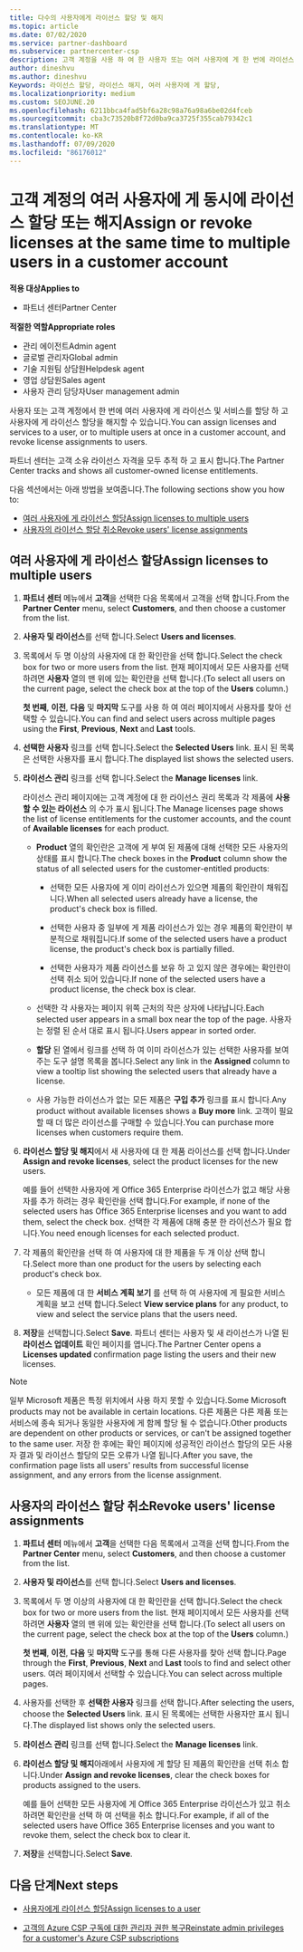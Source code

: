 ```yaml
---
title: 다수의 사용자에게 라이선스 할당 및 해지
ms.topic: article
ms.date: 07/02/2020
ms.service: partner-dashboard
ms.subservice: partnercenter-csp
description: 고객 계정을 사용 하 여 한 사용자 또는 여러 사용자에 게 한 번에 라이선스 및 서비스를 할당 하거나 해지 하는 방법에 대해 알아봅니다.
author: dineshvu
ms.author: dineshvu
Keywords: 라이선스 할당, 라이선스 해지, 여러 사용자에 게 할당,
ms.localizationpriority: medium
ms.custom: SEOJUNE.20
ms.openlocfilehash: 6211bbca4fad5bf6a28c98a76a98a6be02d4fceb
ms.sourcegitcommit: cba3c73520b8f72d0ba9ca3725f355cab79342c1
ms.translationtype: MT
ms.contentlocale: ko-KR
ms.lasthandoff: 07/09/2020
ms.locfileid: "86176012"
---
```

# <a name="assign-or-revoke-licenses-at-the-same-time-to-multiple-users-in-a-customer-account"></a><span data-ttu-id="7bf5d-104">고객 계정의 여러 사용자에 게 동시에 라이선스 할당 또는 해지</span><span class="sxs-lookup"><span data-stu-id="7bf5d-104">Assign or revoke licenses at the same time to multiple users in a customer account</span></span>

<span data-ttu-id="7bf5d-105">**적용 대상**</span><span class="sxs-lookup"><span data-stu-id="7bf5d-105">**Applies to**</span></span>

- <span data-ttu-id="7bf5d-106">파트너 센터</span><span class="sxs-lookup"><span data-stu-id="7bf5d-106">Partner Center</span></span>

<span data-ttu-id="7bf5d-107">**적절한 역할**</span><span class="sxs-lookup"><span data-stu-id="7bf5d-107">**Appropriate roles**</span></span>

- <span data-ttu-id="7bf5d-108">관리 에이전트</span><span class="sxs-lookup"><span data-stu-id="7bf5d-108">Admin agent</span></span>
- <span data-ttu-id="7bf5d-109">글로벌 관리자</span><span class="sxs-lookup"><span data-stu-id="7bf5d-109">Global admin</span></span>
- <span data-ttu-id="7bf5d-110">기술 지원팀 상담원</span><span class="sxs-lookup"><span data-stu-id="7bf5d-110">Helpdesk agent</span></span>
- <span data-ttu-id="7bf5d-111">영업 상담원</span><span class="sxs-lookup"><span data-stu-id="7bf5d-111">Sales agent</span></span>
- <span data-ttu-id="7bf5d-112">사용자 관리 담당자</span><span class="sxs-lookup"><span data-stu-id="7bf5d-112">User management admin</span></span>

<span data-ttu-id="7bf5d-113">사용자 또는 고객 계정에서 한 번에 여러 사용자에 게 라이선스 및 서비스를 할당 하 고 사용자에 게 라이선스 할당을 해지할 수 있습니다.</span><span class="sxs-lookup"><span data-stu-id="7bf5d-113">You can assign licenses and services to a user, or to multiple users at once in a customer account, and revoke license assignments to users.</span></span>

<span data-ttu-id="7bf5d-114">파트너 센터는 고객 소유 라이선스 자격을 모두 추적 하 고 표시 합니다.</span><span class="sxs-lookup"><span data-stu-id="7bf5d-114">The Partner Center tracks and shows all customer-owned license entitlements.</span></span>

<span data-ttu-id="7bf5d-115">다음 섹션에서는 아래 방법을 보여줍니다.</span><span class="sxs-lookup"><span data-stu-id="7bf5d-115">The following sections show you how to:</span></span>
- [<span data-ttu-id="7bf5d-116">여러 사용자에 게 라이선스 할당</span><span class="sxs-lookup"><span data-stu-id="7bf5d-116">Assign licenses to multiple users</span></span>](#assign-licenses-to-groups)
- [<span data-ttu-id="7bf5d-117">사용자의 라이선스 할당 취소</span><span class="sxs-lookup"><span data-stu-id="7bf5d-117">Revoke users' license assignments</span></span>](#revoking-licenses)

<a href="" id="assign-licenses-to-groups"></a>
## <a name="assign-licenses-to-multiple-users"></a><span data-ttu-id="7bf5d-118">여러 사용자에 게 라이선스 할당</span><span class="sxs-lookup"><span data-stu-id="7bf5d-118">Assign licenses to multiple users</span></span>

1. <span data-ttu-id="7bf5d-119">**파트너 센터** 메뉴에서 **고객**을 선택한 다음 목록에서 고객을 선택 합니다.</span><span class="sxs-lookup"><span data-stu-id="7bf5d-119">From the **Partner Center** menu, select **Customers**, and then choose a customer from the list.</span></span>

2. <span data-ttu-id="7bf5d-120">**사용자 및 라이선스**를 선택 합니다.</span><span class="sxs-lookup"><span data-stu-id="7bf5d-120">Select **Users and licenses**.</span></span>

3. <span data-ttu-id="7bf5d-121">목록에서 두 명 이상의 사용자에 대 한 확인란을 선택 합니다.</span><span class="sxs-lookup"><span data-stu-id="7bf5d-121">Select the check box for two or more users from the list.</span></span> <span data-ttu-id="7bf5d-122">현재 페이지에서 모든 사용자를 선택 하려면 **사용자** 열의 맨 위에 있는 확인란을 선택 합니다.</span><span class="sxs-lookup"><span data-stu-id="7bf5d-122">(To select all users on the current page, select the check box at the top of the **Users** column.)</span></span>

    <span data-ttu-id="7bf5d-123">**첫 번째**, **이전**, **다음** 및 **마지막** 도구를 사용 하 여 여러 페이지에서 사용자를 찾아 선택할 수 있습니다.</span><span class="sxs-lookup"><span data-stu-id="7bf5d-123">You can find and select users across multiple pages using the **First**, **Previous**, **Next** and **Last** tools.</span></span>

4. <span data-ttu-id="7bf5d-124">**선택한 사용자** 링크를 선택 합니다.</span><span class="sxs-lookup"><span data-stu-id="7bf5d-124">Select the **Selected Users** link.</span></span> <span data-ttu-id="7bf5d-125">표시 된 목록은 선택한 사용자를 표시 합니다.</span><span class="sxs-lookup"><span data-stu-id="7bf5d-125">The displayed list shows the selected users.</span></span>

5. <span data-ttu-id="7bf5d-126">**라이선스 관리** 링크를 선택 합니다.</span><span class="sxs-lookup"><span data-stu-id="7bf5d-126">Select the **Manage licenses** link.</span></span>

    <span data-ttu-id="7bf5d-127">라이선스 관리 페이지에는 고객 계정에 대 한 라이선스 권리 목록과 각 제품에 **사용할 수 있는 라이선스** 의 수가 표시 됩니다.</span><span class="sxs-lookup"><span data-stu-id="7bf5d-127">The Manage licenses page shows the list of license entitlements for the customer accounts, and the count of **Available licenses** for each product.</span></span>

    - <span data-ttu-id="7bf5d-128">**Product** 열의 확인란은 고객에 게 부여 된 제품에 대해 선택한 모든 사용자의 상태를 표시 합니다.</span><span class="sxs-lookup"><span data-stu-id="7bf5d-128">The check boxes in the **Product** column show the status of all selected users for the customer-entitled products:</span></span>

       - <span data-ttu-id="7bf5d-129">선택한 모든 사용자에 게 이미 라이선스가 있으면 제품의 확인란이 채워집니다.</span><span class="sxs-lookup"><span data-stu-id="7bf5d-129">When all selected users already have a license, the product's check box is filled.</span></span>

       - <span data-ttu-id="7bf5d-130">선택한 사용자 중 일부에 게 제품 라이선스가 있는 경우 제품의 확인란이 부분적으로 채워집니다.</span><span class="sxs-lookup"><span data-stu-id="7bf5d-130">If some of the selected users have a product license, the product's check box is partially filled.</span></span>

       - <span data-ttu-id="7bf5d-131">선택한 사용자가 제품 라이선스를 보유 하 고 있지 않은 경우에는 확인란이 선택 취소 되어 있습니다.</span><span class="sxs-lookup"><span data-stu-id="7bf5d-131">If none of the selected users have a product license, the check box is clear.</span></span>

    - <span data-ttu-id="7bf5d-132">선택한 각 사용자는 페이지 위쪽 근처의 작은 상자에 나타납니다.</span><span class="sxs-lookup"><span data-stu-id="7bf5d-132">Each selected user appears in a small box near the top of the page.</span></span> <span data-ttu-id="7bf5d-133">사용자는 정렬 된 순서 대로 표시 됩니다.</span><span class="sxs-lookup"><span data-stu-id="7bf5d-133">Users appear in sorted order.</span></span>

    - <span data-ttu-id="7bf5d-134">**할당** 된 열에서 링크를 선택 하 여 이미 라이선스가 있는 선택한 사용자를 보여 주는 도구 설명 목록을 봅니다.</span><span class="sxs-lookup"><span data-stu-id="7bf5d-134">Select any link in the **Assigned** column to view a tooltip list showing the selected users that already have a license.</span></span>

    - <span data-ttu-id="7bf5d-135">사용 가능한 라이선스가 없는 모든 제품은 **구입 추가** 링크를 표시 합니다.</span><span class="sxs-lookup"><span data-stu-id="7bf5d-135">Any product without available licenses shows a **Buy more** link.</span></span> <span data-ttu-id="7bf5d-136">고객이 필요할 때 더 많은 라이선스를 구매할 수 있습니다.</span><span class="sxs-lookup"><span data-stu-id="7bf5d-136">You can purchase more licenses when customers require them.</span></span>

6. <span data-ttu-id="7bf5d-137">**라이선스 할당 및 해지**에서 새 사용자에 대 한 제품 라이선스를 선택 합니다.</span><span class="sxs-lookup"><span data-stu-id="7bf5d-137">Under **Assign and revoke licenses**, select the product licenses for the new users.</span></span> 

   <span data-ttu-id="7bf5d-138">예를 들어 선택한 사용자에 게 Office 365 Enterprise 라이선스가 없고 해당 사용자를 추가 하려는 경우 확인란을 선택 합니다.</span><span class="sxs-lookup"><span data-stu-id="7bf5d-138">For example, if none of the selected users has Office 365 Enterprise licenses and you want to add them, select the check box.</span></span> <span data-ttu-id="7bf5d-139">선택한 각 제품에 대해 충분 한 라이선스가 필요 합니다.</span><span class="sxs-lookup"><span data-stu-id="7bf5d-139">You need enough licenses for each selected product.</span></span>

7. <span data-ttu-id="7bf5d-140">각 제품의 확인란을 선택 하 여 사용자에 대 한 제품을 두 개 이상 선택 합니다.</span><span class="sxs-lookup"><span data-stu-id="7bf5d-140">Select more than one product for the users by selecting each product's check box.</span></span>
    -   <span data-ttu-id="7bf5d-141">모든 제품에 대 한 **서비스 계획 보기** 를 선택 하 여 사용자에 게 필요한 서비스 계획을 보고 선택 합니다.</span><span class="sxs-lookup"><span data-stu-id="7bf5d-141">Select **View service plans** for any product, to view and select the service plans that the users need.</span></span>

8. <span data-ttu-id="7bf5d-142">**저장**을 선택합니다.</span><span class="sxs-lookup"><span data-stu-id="7bf5d-142">Select **Save**.</span></span> <span data-ttu-id="7bf5d-143">파트너 센터는 사용자 및 새 라이선스가 나열 된 **라이선스 업데이트** 확인 페이지를 엽니다.</span><span class="sxs-lookup"><span data-stu-id="7bf5d-143">The Partner Center opens a **Licenses updated** confirmation page listing the users and their new licenses.</span></span>

>[!NOTE]
><span data-ttu-id="7bf5d-144">일부 Microsoft 제품은 특정 위치에서 사용 하지 못할 수 있습니다.</span><span class="sxs-lookup"><span data-stu-id="7bf5d-144">Some Microsoft products may not be available in certain locations.</span></span> <span data-ttu-id="7bf5d-145">다른 제품은 다른 제품 또는 서비스에 종속 되거나 동일한 사용자에 게 함께 할당 될 수 없습니다.</span><span class="sxs-lookup"><span data-stu-id="7bf5d-145">Other products are dependent on other products or services, or can't be assigned together to the same user.</span></span> <span data-ttu-id="7bf5d-146">저장 한 후에는 확인 페이지에 성공적인 라이선스 할당의 모든 사용자 결과 및 라이선스 할당의 모든 오류가 나열 됩니다.</span><span class="sxs-lookup"><span data-stu-id="7bf5d-146">After you save, the confirmation page lists all users' results from successful license assignment, and any errors from the license assignment.</span></span>

<a href="" id="revoking-licenses"></a>
## <a name="revoke-users-license-assignments"></a><span data-ttu-id="7bf5d-147">사용자의 라이선스 할당 취소</span><span class="sxs-lookup"><span data-stu-id="7bf5d-147">Revoke users' license assignments</span></span>

1. <span data-ttu-id="7bf5d-148">**파트너 센터** 메뉴에서 **고객**을 선택한 다음 목록에서 고객을 선택 합니다.</span><span class="sxs-lookup"><span data-stu-id="7bf5d-148">From the **Partner Center** menu, select **Customers**, and then choose a customer from the list.</span></span>

2. <span data-ttu-id="7bf5d-149">**사용자 및 라이선스**를 선택 합니다.</span><span class="sxs-lookup"><span data-stu-id="7bf5d-149">Select **Users and licenses**.</span></span>

3. <span data-ttu-id="7bf5d-150">목록에서 두 명 이상의 사용자에 대 한 확인란을 선택 합니다.</span><span class="sxs-lookup"><span data-stu-id="7bf5d-150">Select the check box for two or more users from the list.</span></span> <span data-ttu-id="7bf5d-151">현재 페이지에서 모든 사용자를 선택 하려면 **사용자** 열의 맨 위에 있는 확인란을 선택 합니다.</span><span class="sxs-lookup"><span data-stu-id="7bf5d-151">(To select all users on the current page, select the check box at the top of the **Users** column.)</span></span>

    <span data-ttu-id="7bf5d-152">**첫 번째**, **이전**, **다음** 및 **마지막** 도구를 통해 다른 사용자를 찾아 선택 합니다.</span><span class="sxs-lookup"><span data-stu-id="7bf5d-152">Page through the **First**, **Previous**, **Next** and **Last** tools to find and select other users.</span></span> <span data-ttu-id="7bf5d-153">여러 페이지에서 선택할 수 있습니다.</span><span class="sxs-lookup"><span data-stu-id="7bf5d-153">You can select across multiple pages.</span></span>

4. <span data-ttu-id="7bf5d-154">사용자를 선택한 후 **선택한 사용자** 링크를 선택 합니다.</span><span class="sxs-lookup"><span data-stu-id="7bf5d-154">After selecting the users, choose the **Selected Users** link.</span></span> <span data-ttu-id="7bf5d-155">표시 된 목록에는 선택한 사용자만 표시 됩니다.</span><span class="sxs-lookup"><span data-stu-id="7bf5d-155">The displayed list shows only the selected users.</span></span>

5. <span data-ttu-id="7bf5d-156">**라이선스 관리** 링크를 선택 합니다.</span><span class="sxs-lookup"><span data-stu-id="7bf5d-156">Select the **Manage licenses** link.</span></span>

6. <span data-ttu-id="7bf5d-157">**라이선스 할당 및 해지**아래에서 사용자에 게 할당 된 제품의 확인란을 선택 취소 합니다.</span><span class="sxs-lookup"><span data-stu-id="7bf5d-157">Under **Assign and revoke licenses**, clear the check boxes for products assigned to the users.</span></span>

   <span data-ttu-id="7bf5d-158">예를 들어 선택한 모든 사용자에 게 Office 365 Enterprise 라이선스가 있고 취소 하려면 확인란을 선택 하 여 선택을 취소 합니다.</span><span class="sxs-lookup"><span data-stu-id="7bf5d-158">For example, if all of the selected users have Office 365 Enterprise licenses and you want to revoke them, select the check box to clear it.</span></span>

7. <span data-ttu-id="7bf5d-159">**저장**을 선택합니다.</span><span class="sxs-lookup"><span data-stu-id="7bf5d-159">Select **Save**.</span></span>

## <a name="next-steps"></a><span data-ttu-id="7bf5d-160">다음 단계</span><span class="sxs-lookup"><span data-stu-id="7bf5d-160">Next steps</span></span>

- [<span data-ttu-id="7bf5d-161">사용자에게 라이선스 할당</span><span class="sxs-lookup"><span data-stu-id="7bf5d-161">Assign licenses to a user</span></span>](assign-licenses-to-users.md)

- [<span data-ttu-id="7bf5d-162">고객의 Azure CSP 구독에 대한 관리자 권한 복구</span><span class="sxs-lookup"><span data-stu-id="7bf5d-162">Reinstate admin privileges for a customer's Azure CSP subscriptions</span></span>](revoke-reinstate-csp.md)